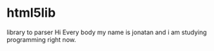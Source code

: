 # html5lib
library to parser
Hi Every body my name is jonatan and i am studying programming right now.
